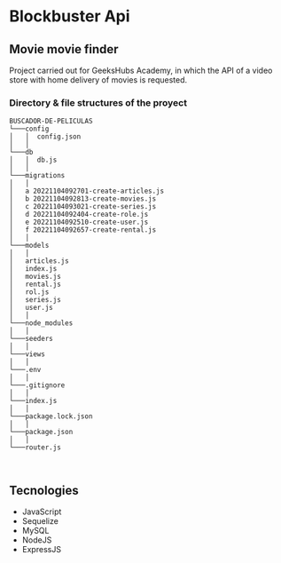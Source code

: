 # Blockbuster Api

## Movie movie finder


Project carried out for GeeksHubs Academy, in which the API of a video store with home delivery of movies is requested.


### Directory & file structures of the proyect
```
BUSCADOR-DE-PELICULAS
└───config
│   │  config.json
│   │
└───db
│   │  db.js
│   │
└───migrations
│   │
│   a 20221104092701-create-articles.js
│   b 20221104092813-create-movies.js
│   c 20221104093021-create-series.js
│   d 20221104092404-create-role.js
│   e 20221104092510-create-user.js
│   f 20221104092657-create-rental.js
│   │
└───models
│   │
│   articles.js
│   index.js
│   movies.js
│   rental.js
│   rol.js
│   series.js
│   user.js
│   │
└───node_modules
│   │
└───seeders
│   │
└───views
│   │
└───.env
│   │
└───.gitignore
│   │
└───index.js
│   │
└───package.lock.json
│   │
└───package.json
│   │
└───router.js



```


## Tecnologies

- JavaScript
- Sequelize
- MySQL
- NodeJS
- ExpressJS



